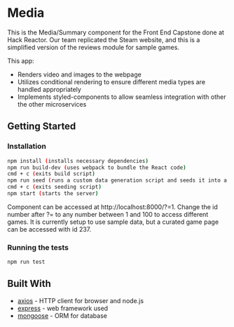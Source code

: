 # Media
This is the Media/Summary component for the Front End Capstone done at Hack Reactor. Our team replicated the Steam website, and this is a simplified version of the reviews module for sample games.

This app:
* Renders video and images to the webpage
* Utilizes conditional rendering to ensure different media types are handled appropriately
* Implements styled-components to allow seamless integration with other the other microservices

## Getting Started

### Installation
```sh
npm install (installs necessary dependencies)
npm run build-dev (uses webpack to bundle the React code)
cmd + c (exits build script)
npm run seed (runs a custom data generation script and seeds it into a MongoDB database)
cmd + c (exits seeding script)
npm start (starts the server)
```
Component can be accessed at http://localhost:8000/?=1. Change the id number after ?= to any number between 1 and 100 to access different games. It is currently setup to use sample data, but a curated game page can be accessed with id 237.


### Running the tests
```sh
npm run test
```

## Built With
* [axios](https://www.npmjs.com/package/axios) - HTTP client for browser and node.js
* [express](https://expressjs.com/) - web framework used
* [mongoose](https://mongoosejs.com/) - ORM for database